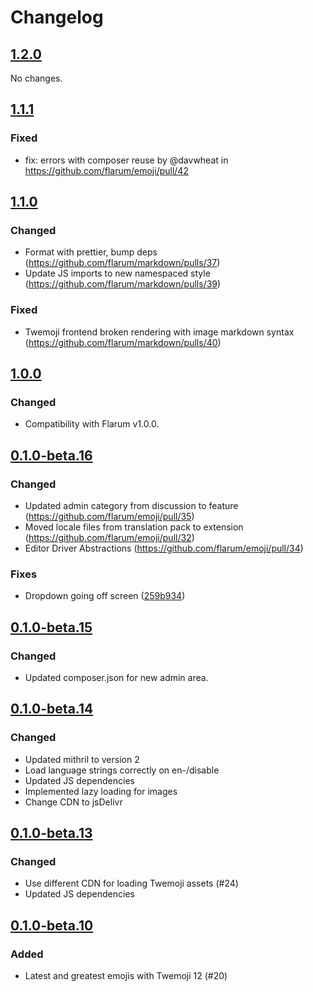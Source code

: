 # Changelog

## [1.2.0](https://github.com/flarum/emoji/compare/v1.1.1...v1.2.0)

No changes.

## [1.1.1](https://github.com/flarum/emoji/compare/v1.1.0...v1.1.1)

### Fixed
* fix: errors with composer reuse by @davwheat in https://github.com/flarum/emoji/pull/42

## [1.1.0](https://github.com/flarum/emoji/compare/v1.0.0...v1.1.0)

### Changed
- Format with prettier, bump deps (https://github.com/flarum/markdown/pulls/37)
- Update JS imports to new namespaced style (https://github.com/flarum/markdown/pulls/39)

### Fixed
- Twemoji frontend broken rendering with image markdown syntax (https://github.com/flarum/markdown/pulls/40)

## [1.0.0](https://github.com/flarum/emoji/compare/v0.1.0-beta.16...v1.0.0)

### Changed
- Compatibility with Flarum v1.0.0.

## [0.1.0-beta.16](https://github.com/flarum/emoji/compare/v0.1.0-beta.15...v0.1.0-beta.16)

### Changed
- Updated admin category from discussion to feature (https://github.com/flarum/emoji/pull/35)
- Moved locale files from translation pack to extension (https://github.com/flarum/emoji/pull/32)
- Editor Driver Abstractions (https://github.com/flarum/emoji/pull/34)

### Fixes
- Dropdown going off screen ([259b934](https://github.com/flarum/emoji/commit/259b934af706e1d8763b8efc8d0e67bbf92cf45f))

## [0.1.0-beta.15](https://github.com/flarum/emoji/compare/v0.1.0-beta.14...v0.1.0-beta.15)

### Changed
- Updated composer.json for new admin area.

## [0.1.0-beta.14](https://github.com/flarum/emoji/compare/v0.1.0-beta.13...v0.1.0-beta.14)

### Changed
- Updated mithril to version 2
- Load language strings correctly on en-/disable
- Updated JS dependencies
- Implemented lazy loading for images
- Change CDN to jsDelivr

## [0.1.0-beta.13](https://github.com/flarum/emoji/compare/v0.1.0-beta.12...v0.1.0-beta.13)

### Changed
- Use different CDN for loading Twemoji assets (#24)
- Updated JS dependencies

## [0.1.0-beta.10](https://github.com/flarum/emoji/compare/v0.1.0-beta.8...v0.1.0-beta.10)

### Added
- Latest and greatest emojis with Twemoji 12 (#20)
